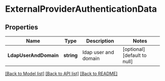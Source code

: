 # ExternalProviderAuthenticationData

## Properties
Name | Type | Description | Notes
------------ | ------------- | ------------- | -------------
**LdapUserAndDomain** | **string** | ldap user and domain | [optional] [default to null]

[[Back to Model list]](../README.md#documentation-for-models) [[Back to API list]](../README.md#documentation-for-api-endpoints) [[Back to README]](../README.md)

